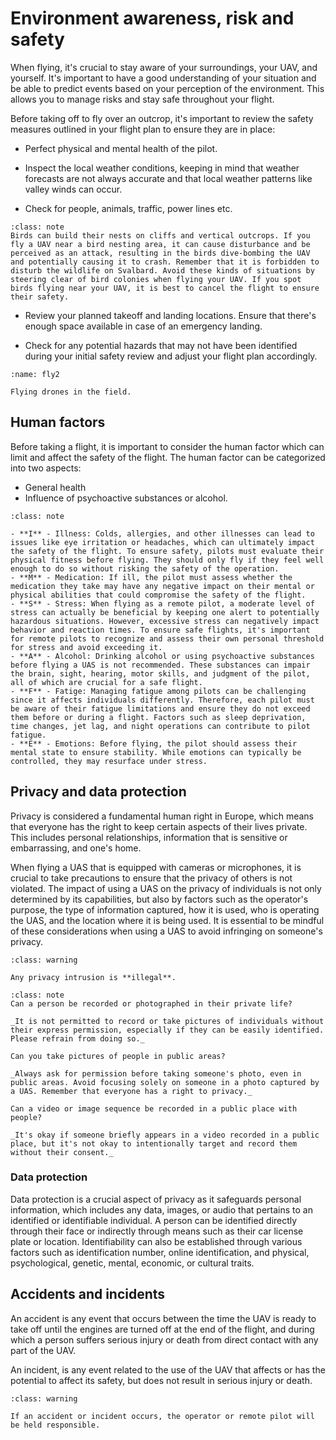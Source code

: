 # Environment awareness, risk and safety
When flying, it's crucial to stay aware of your surroundings, your UAV, and yourself. It's important to have a good understanding of your situation and be able to predict events based on your perception of the environment. This allows you to manage risks and stay safe throughout your flight.

Before taking off to fly over an outcrop, it's important to review the safety measures outlined in your flight plan to ensure they are in place:

- Perfect physical and mental health of the pilot.

- Inspect the local weather conditions, keeping in mind that weather forecasts are not always accurate and that local weather patterns like valley winds can occur.

- Check for people, animals, traffic, power lines etc. 
```{admonition} Wildlife disturbance
:class: note
Birds can build their nests on cliffs and vertical outcrops. If you fly a UAV near a bird nesting area, it can cause disturbance and be perceived as an attack, resulting in the birds dive-bombing the UAV and potentially causing it to crash. Remember that it is forbidden to disturb the wildlife on Svalbard. Avoid these kinds of situations by steering clear of bird colonies when flying your UAV. If you spot birds flying near your UAV, it is best to cancel the flight to ensure their safety.
```

- Review your planned takeoff and landing locations. Ensure that there's enough space available in case of an emergency landing.

- Check for any potential hazards that may not have been identified during your initial safety review and adjust your flight plan accordingly.

```{figure} assets/fly2.jpg
:name: fly2

Flying drones in the field.
```

## Human factors
Before taking a flight, it is important to consider the human factor which can limit and affect the safety of the flight. The human factor can be categorized into two aspects:
- General health
- Influence of psychoactive substances or alcohol.

```{admonition} **I'M SAFE** methodology
:class: note

- **I** - Illness: Colds, allergies, and other illnesses can lead to issues like eye irritation or headaches, which can ultimately impact the safety of the flight. To ensure safety, pilots must evaluate their physical fitness before flying. They should only fly if they feel well enough to do so without risking the safety of the operation.
- **M** - Medication: If ill, the pilot must assess whether the medication they take may have any negative impact on their mental or physical abilities that could compromise the safety of the flight.
- **S** - Stress: When flying as a remote pilot, a moderate level of stress can actually be beneficial by keeping one alert to potentially hazardous situations. However, excessive stress can negatively impact behavior and reaction times. To ensure safe flights, it's important for remote pilots to recognize and assess their own personal threshold for stress and avoid exceeding it.
- **A** - Alcohol: Drinking alcohol or using psychoactive substances before flying a UAS is not recommended. These substances can impair the brain, sight, hearing, motor skills, and judgment of the pilot, all of which are crucial for a safe flight.
- **F** - Fatige: Managing fatigue among pilots can be challenging since it affects individuals differently. Therefore, each pilot must be aware of their fatigue limitations and ensure they do not exceed them before or during a flight. Factors such as sleep deprivation, time changes, jet lag, and night operations can contribute to pilot fatigue.
- **E** - Emotions: Before flying, the pilot should assess their mental state to ensure stability. While emotions can typically be controlled, they may resurface under stress.
```

## Privacy and data protection
Privacy is considered a fundamental human right in Europe, which means that everyone has the right to keep certain aspects of their lives private. This includes personal relationships, information that is sensitive or embarrassing, and one's home.

When flying a UAS that is equipped with cameras or microphones, it is crucial to take precautions to ensure that the privacy of others is not violated. The impact of using a UAS on the privacy of individuals is not only determined by its capabilities, but also by factors such as the operator's purpose, the type of information captured, how it is used, who is operating the UAS, and the location where it is being used. It is essential to be mindful of these considerations when using a UAS to avoid infringing on someone's privacy.

```{admonition} Privacy
:class: warning

Any privacy intrusion is **illegal**.
```

```{admonition} FAQs
:class: note
Can a person be recorded or photographed in their private life?

_It is not permitted to record or take pictures of individuals without their express permission, especially if they can be easily identified. Please refrain from doing so._

Can you take pictures of people in public areas?

_Always ask for permission before taking someone's photo, even in public areas. Avoid focusing solely on someone in a photo captured by a UAS. Remember that everyone has a right to privacy._

Can a video or image sequence be recorded in a public place with people?

_It's okay if someone briefly appears in a video recorded in a public place, but it's not okay to intentionally target and record them without their consent._
```

### Data protection
Data protection is a crucial aspect of privacy as it safeguards personal information, which includes any data, images, or audio that pertains to an identified or identifiable individual. A person can be identified directly through their face or indirectly through means such as their car license plate or location. Identifiability can also be established through various factors such as identification number, online identification, and physical, psychological, genetic, mental, economic, or cultural traits.

## Accidents and incidents
An accident is any event that occurs between the time the UAV is ready to take off until the engines are turned off at the end of the flight, and during which a person suffers serious injury or death from direct contact with any part of the UAV. 

An incident, is any event related to the use of the UAV that affects or has the potential to affect its safety, but does not result in serious injury or death.

```{admonition} Responsibility
:class: warning

If an accident or incident occurs, the operator or remote pilot will be held responsible.
```
